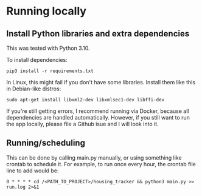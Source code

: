 # Running locally

## Install Python libraries and extra dependencies

This was tested with Python 3.10.

To install dependencies:

`pip3 install -r requirements.txt`

In Linux, this might fail if you don't have some libraries. Install them like this in Debian-like distros:

`sudo apt-get install libxml2-dev libxmlsec1-dev libffi-dev`

If you're still getting errors, I recommend running via Docker, because all dependencies are handled automatically. However, if you still want to run the app locally, please file a Github isue and I will look into it.

## Running/scheduling

This can be done by calling main.py manually, or using something like crontab to schedule it. For example, to run once every hour, the crontab file line to add would be:

`0 * * * * cd /<PATH_TO_PROJECT>/housing_tracker && python3 main.py >> run.log 2>&1`
